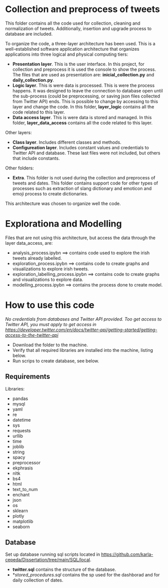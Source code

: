 # Collection and preprocess of tweets
This folder contains all the code used for collection, cleaning and normalization of tweets. Additionally, insertion and upgrade process to database are included.

To organize the code, a three-layer architecture has been used. This is a well-established software application architecture that organizes applications into three logical and physical computing tiers: 
- **Presentation layer**. This is the user interface. In this project, for collection and preprocess it is used the console to show the process. The files that are used as presentation are: **inicial_collection.py** and **daily_collection.py**.
- **Logic layer**.  This is were data is processed. This is were the process happens. It was designed to leave the connection to database open until the sub-process (could be preprocessing, or saving json files collected from Twitter API) ends. This is possible to change by accessing to this layer and change the code. In this folder, **layer_logic** contains all the code related to this layer.
- **Data access layer**. This is were data is stored and managed. In this folder, **layer_data_access** contains all the code related to this layer.

Other layers:
- **Class layer**. Includes different classes and methods.
- **Configureation layer**. Includes constant values and credentials to Twitter API and database. These last files were not included, but others that include constants.

Other folders:
- **Extra**. This folder is not used during the collection and preprocess of tweets and dates. This folder contains support code for other types of processes such as extraction of slang dictionary and emoticon and emoji process to create dictionaries.

This architecture was chosen to organize well the code.

# Explorationa and Modelling
Files that are not using this architecture, but access the data through the layer data_access, are:
- analysis_process.ipybn ==> contains code used to explore the irish tweets already labelled.
- exploration_process.ipybn ==> contains code to create graphs and visualizations to explore irish tweets.
- exploration_labelling_process.ipybn ==> contains code to create graphs and visualizations to explore data.
- modelling_process.ipybn ==> contains the process done to create model.

# How to use this code
*No credentials from databases and Twitter API provided. Too get access to Twitter API, you must apply to get access in https://developer.twitter.com/en/docs/twitter-api/getting-started/getting-access-to-the-twitter-api*
- Download the folder to the machine. 
- Verify that all required libraries are installed into the machine, listing below.
- Run scrips to create database, see below.

## Requirements
Libraries:
- pandas
- mysql
- yaml
- re
- datetime
- sys
- requests
- urllib
- time
- joblib
- string
- spacy
- preprocessor
- ekphrasis
- nltk
- bs4
- html
- text_to_num
- enchant
- json
- os
- sklearn
- plotly
- matplotlib
- seaborn

## Database
Set up database running sql scripts located in https://github.com/karla-cepeda/Dissertation/tree/main/SQL/local.
- **twitter.sql** contains the structure of the database.
- **stored_procedures.sql* contains the sp used for the dashborad and for daily collection of dates.
